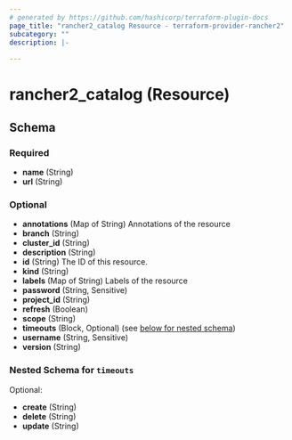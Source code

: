 ```yaml
---
# generated by https://github.com/hashicorp/terraform-plugin-docs
page_title: "rancher2_catalog Resource - terraform-provider-rancher2"
subcategory: ""
description: |-
  
---
```


# rancher2_catalog (Resource)





<!-- schema generated by tfplugindocs -->
## Schema

### Required

- **name** (String)
- **url** (String)

### Optional

- **annotations** (Map of String) Annotations of the resource
- **branch** (String)
- **cluster_id** (String)
- **description** (String)
- **id** (String) The ID of this resource.
- **kind** (String)
- **labels** (Map of String) Labels of the resource
- **password** (String, Sensitive)
- **project_id** (String)
- **refresh** (Boolean)
- **scope** (String)
- **timeouts** (Block, Optional) (see [below for nested schema](#nestedblock--timeouts))
- **username** (String, Sensitive)
- **version** (String)

<a id="nestedblock--timeouts"></a>
### Nested Schema for `timeouts`

Optional:

- **create** (String)
- **delete** (String)
- **update** (String)


